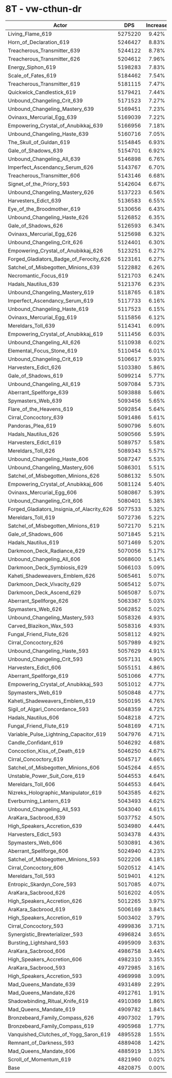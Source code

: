 # 8T - vw-cthun-dr
| Actor | DPS | Increase |
|---|:---:|:---:|
|Living_Flame_619|5275220|9.42%|
|Horn_of_Declaration_619|5246427|8.83%|
|Treacherous_Transmitter_639|5244122|8.78%|
|Treacherous_Transmitter_626|5204612|7.96%|
|Energy_Siphon_619|5198283|7.83%|
|Scale_of_Fates_619|5184462|7.54%|
|Treacherous_Transmitter_619|5181115|7.47%|
|Quickwick_Candlestick_619|5179421|7.44%|
|Unbound_Changeling_Crit_639|5171523|7.27%|
|Unbound_Changeling_Mastery_639|5169451|7.23%|
|Ovinaxs_Mercurial_Egg_639|5169039|7.22%|
|Empowering_Crystal_of_Anubikkaj_639|5166956|7.18%|
|Unbound_Changeling_Haste_639|5160716|7.05%|
|The_Skull_of_Guldan_619|5154845|6.93%|
|Gale_of_Shadows_639|5154701|6.92%|
|Unbound_Changeling_All_639|5146898|6.76%|
|Imperfect_Ascendancy_Serum_626|5143767|6.70%|
|Treacherous_Transmitter_606|5143146|6.68%|
|Signet_of_the_Priory_593|5142604|6.67%|
|Unbound_Changeling_Mastery_626|5137223|6.56%|
|Harvesters_Edict_639|5136583|6.55%|
|Eye_of_the_Broodmother_619|5130656|6.43%|
|Unbound_Changeling_Haste_626|5126852|6.35%|
|Gale_of_Shadows_626|5126593|6.34%|
|Ovinaxs_Mercurial_Egg_626|5125698|6.32%|
|Unbound_Changeling_Crit_626|5124401|6.30%|
|Empowering_Crystal_of_Anubikkaj_626|5123251|6.27%|
|Forged_Gladiators_Badge_of_Ferocity_626|5123161|6.27%|
|Satchel_of_Misbegotten_Minions_639|5122882|6.26%|
|Necromantic_Focus_619|5121703|6.24%|
|Hadals_Nautilus_639|5121376|6.23%|
|Unbound_Changeling_Mastery_619|5118765|6.18%|
|Imperfect_Ascendancy_Serum_619|5117733|6.16%|
|Unbound_Changeling_Haste_619|5117523|6.15%|
|Ovinaxs_Mercurial_Egg_619|5115856|6.12%|
|Mereldars_Toll_639|5114341|6.09%|
|Empowering_Crystal_of_Anubikkaj_619|5111456|6.03%|
|Unbound_Changeling_All_626|5110938|6.02%|
|Elemental_Focus_Stone_619|5110454|6.01%|
|Unbound_Changeling_Crit_619|5106617|5.93%|
|Harvesters_Edict_626|5103380|5.86%|
|Gale_of_Shadows_619|5099214|5.77%|
|Unbound_Changeling_All_619|5097084|5.73%|
|Aberrant_Spellforge_639|5093888|5.66%|
|Spymasters_Web_639|5093456|5.65%|
|Flare_of_the_Heavens_619|5092854|5.64%|
|Cirral_Concoctory_639|5091486|5.61%|
|Pandoras_Plea_619|5090796|5.60%|
|Hadals_Nautilus_626|5090566|5.59%|
|Harvesters_Edict_619|5089757|5.58%|
|Mereldars_Toll_626|5089343|5.57%|
|Unbound_Changeling_Haste_606|5087247|5.53%|
|Unbound_Changeling_Mastery_606|5086301|5.51%|
|Satchel_of_Misbegotten_Minions_626|5086132|5.50%|
|Empowering_Crystal_of_Anubikkaj_606|5081124|5.40%|
|Ovinaxs_Mercurial_Egg_606|5080867|5.39%|
|Unbound_Changeling_Crit_606|5080401|5.38%|
|Forged_Gladiators_Insignia_of_Alacrity_626|5077533|5.32%|
|Mereldars_Toll_619|5072736|5.22%|
|Satchel_of_Misbegotten_Minions_619|5072170|5.21%|
|Gale_of_Shadows_606|5071845|5.21%|
|Hadals_Nautilus_619|5071469|5.20%|
|Darkmoon_Deck_Radiance_629|5070056|5.17%|
|Unbound_Changeling_All_606|5068600|5.14%|
|Darkmoon_Deck_Symbiosis_629|5066103|5.09%|
|Kaheti_Shadeweavers_Emblem_626|5065461|5.07%|
|Darkmoon_Deck_Vivacity_629|5065412|5.07%|
|Darkmoon_Deck_Ascend_629|5065087|5.07%|
|Aberrant_Spellforge_626|5063367|5.03%|
|Spymasters_Web_626|5062852|5.02%|
|Unbound_Changeling_Mastery_593|5058326|4.93%|
|Carved_Blazikon_Wax_593|5058316|4.93%|
|Fungal_Friend_Flute_626|5058112|4.92%|
|Cirral_Concoctory_626|5057989|4.92%|
|Unbound_Changeling_Haste_593|5057629|4.91%|
|Unbound_Changeling_Crit_593|5057131|4.90%|
|Harvesters_Edict_606|5055151|4.86%|
|Aberrant_Spellforge_619|5051066|4.77%|
|Empowering_Crystal_of_Anubikkaj_593|5051012|4.77%|
|Spymasters_Web_619|5050848|4.77%|
|Kaheti_Shadeweavers_Emblem_619|5050195|4.76%|
|Sigil_of_Algari_Concordance_593|5048359|4.72%|
|Hadals_Nautilus_606|5048218|4.72%|
|Fungal_Friend_Flute_619|5048169|4.71%|
|Variable_Pulse_Lightning_Capacitor_619|5047976|4.71%|
|Candle_Confidant_619|5046292|4.68%|
|Concoction_Kiss_of_Death_619|5046250|4.67%|
|Cirral_Concoctory_619|5045717|4.66%|
|Satchel_of_Misbegotten_Minions_606|5045264|4.65%|
|Unstable_Power_Suit_Core_619|5044553|4.64%|
|Mereldars_Toll_606|5044553|4.64%|
|Nizreks_Holographic_Manipulator_619|5043585|4.62%|
|Everburning_Lantern_619|5043493|4.62%|
|Unbound_Changeling_All_593|5043040|4.61%|
|AraKara_Sacbrood_639|5037752|4.50%|
|High_Speakers_Accretion_639|5034980|4.44%|
|Harvesters_Edict_593|5034378|4.43%|
|Spymasters_Web_606|5030891|4.36%|
|Aberrant_Spellforge_606|5024940|4.23%|
|Satchel_of_Misbegotten_Minions_593|5022206|4.18%|
|Cirral_Concoctory_606|5020512|4.14%|
|Mereldars_Toll_593|5019401|4.12%|
|Entropic_Skardyn_Core_593|5017085|4.07%|
|AraKara_Sacbrood_626|5016202|4.05%|
|High_Speakers_Accretion_626|5012265|3.97%|
|AraKara_Sacbrood_619|5006169|3.84%|
|High_Speakers_Accretion_619|5003402|3.79%|
|Cirral_Concoctory_593|4999836|3.71%|
|Synergistic_Brewterializer_593|4996824|3.65%|
|Bursting_Lightshard_593|4995909|3.63%|
|AraKara_Sacbrood_606|4986758|3.44%|
|High_Speakers_Accretion_606|4982310|3.35%|
|AraKara_Sacbrood_593|4972985|3.16%|
|High_Speakers_Accretion_593|4969998|3.09%|
|Mad_Queens_Mandate_639|4931489|2.29%|
|Mad_Queens_Mandate_626|4912761|1.91%|
|Shadowbinding_Ritual_Knife_619|4910369|1.86%|
|Mad_Queens_Mandate_619|4909782|1.84%|
|Bronzebeard_Family_Compass_626|4907302|1.79%|
|Bronzebeard_Family_Compass_619|4905968|1.77%|
|Vanquished_Clutches_of_Yogg_Saron_619|4895528|1.55%|
|Remnant_of_Darkness_593|4889408|1.42%|
|Mad_Queens_Mandate_606|4885919|1.35%|
|Scroll_of_Momentum_619|4821960|0.02%|
|Base|4820875|0.00%|
